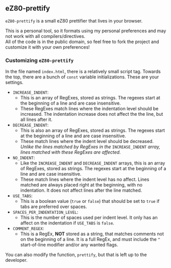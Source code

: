 ## eZ80-prettify

`eZ80-prettify` is a small eZ80 prettifier that lives in your browser. 

This is a personal tool, so it formats using my personal preferences and may not work with all compilers/directives.  
All of the code is in the public domain, so feel free to fork the project and customize it with your own preferences!

### Customizing `eZ80-prettify`

In the file named `index.html`, there is a relatively small script tag. Towards the top, there are a bunch of `const` variable initializations. These are your settings.

 - `INCREASE_INDENT`:
    - This is an array of RegExes, stored as strings. The regexes start at the beginning of a line and are case insensitive.
    - These RegExes match lines where the indentation level should be increased. The indentation increase does not affect the the line, but all lines after it.
 - `DECREASE_INDENT`:
    - This is also an array of RegExes, stored as strings. The regexes start at the beginning of a line and are case insensitive.
    - These match lines where the indent level should be decreased. *Unlike the lines matched by RegExes in the* `INCREASE_INDENT` *array, lines matched with these RegExes are affected.*
 - `NO_INDENT`:
    - Like the `INCREASE_INDENT` and `DECREASE_INDENT` arrays, this is an array of RegExes, stored as strings. The regexes start at the beginning of a line and are case insensitive.
    - These match lines where the indent level has no affect. Lines matched are always placed right at the beginning, with no indentation. It does not affect lines after the line matched.
 - `USE_TABS`:
    - This is a boolean value (`true` or `false`) that should be set to `true` if tabs are preferred over spaces.
 - `SPACES_PER_INDENTATION_LEVEL`:
    - This is the number of spaces used per indent level. It only has an affect on the indentation if `USE_TABS` is `false`.
 - `COMMENT_REGEX`:
    - This is a RegEx, **NOT** stored as a string, that matches comments not on the beginning of a line. It is a full RegEx, and must include the `^` start-of-line modifier and/or any wanted flags.

You can also modify the function, `prettify`, but that is left up to the developer.